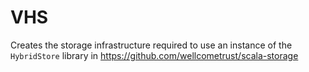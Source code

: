 # VHS

Creates the storage infrastructure required to use an instance of the `HybridStore` library in https://github.com/wellcometrust/scala-storage